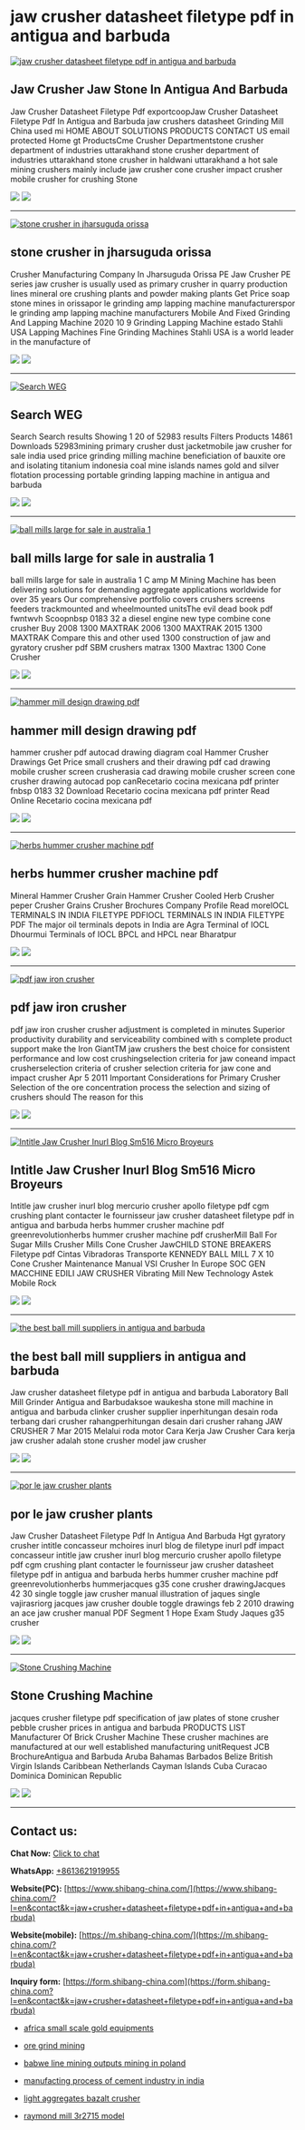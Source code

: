 # jaw crusher datasheet filetype pdf in antigua and barbuda

<a href="https://swt.shibang-china.com/?l=en&img&k=jaw+crusher+datasheet+filetype+pdf+in+antigua+and+barbuda" target="_blank">![jaw crusher datasheet filetype pdf in antigua and barbuda](http://static.shibang-china.com/all-800x300/1477.jpg)</a>

## Jaw Crusher Jaw Stone In Antigua And Barbuda
Jaw Crusher Datasheet Filetype Pdf exportcoopJaw Crusher Datasheet Filetype Pdf In Antigua and Barbuda jaw crushers datasheet Grinding Mill China used mi HOME ABOUT SOLUTIONS PRODUCTS CONTACT US email protected Home gt ProductsCme Crusher Departmentstone crusher department of industries uttarakhand stone crusher department of industries uttarakhand stone crusher in haldwani uttarakhand a hot sale mining crushers mainly include jaw crusher cone crusher impact crusher mobile crusher for crushing Stone


<a href="https://whatsapp.shibangsoft.com/WhatsApp.php" target="_blank" title="WhatsApp">![](http://static.shibang-china.com/icon/whatsapp.png)</a> <a href="https://swt.shibang-china.com/?l=en&icon&k=jaw+crusher+datasheet+filetype+pdf+in+antigua+and+barbuda" target="_blank">![](http://static.shibang-china.com/icon/chat-en.png)</a>

---

<a href="https://swt.shibang-china.com/?l=en&img&k=jaw+crusher+datasheet+filetype+pdf+in+antigua+and+barbuda" target="_blank">![stone crusher in jharsuguda orissa](http://static.shibang-china.com/all-800x300/781.jpg)</a>

## stone crusher in jharsuguda orissa
Crusher Manufacturing Company In Jharsuguda Orissa PE Jaw Crusher PE series jaw crusher is usually used as primary crusher in quarry production lines mineral ore crushing plants and powder making plants Get Price soap stone mines in orissapor le grinding amp lapping machine manufacturerspor le grinding amp lapping machine manufacturers Mobile And Fixed Grinding And Lapping Machine 2020 10 9 Grinding Lapping Machine estado Stahli USA Lapping Machines Fine Grinding Machines Stahli USA is a world leader in the manufacture of


<a href="https://whatsapp.shibangsoft.com/WhatsApp.php" target="_blank" title="WhatsApp">![](http://static.shibang-china.com/icon/whatsapp.png)</a> <a href="https://swt.shibang-china.com/?l=en&icon&k=jaw+crusher+datasheet+filetype+pdf+in+antigua+and+barbuda" target="_blank">![](http://static.shibang-china.com/icon/chat-en.png)</a>

---

<a href="https://swt.shibang-china.com/?l=en&img&k=jaw+crusher+datasheet+filetype+pdf+in+antigua+and+barbuda" target="_blank">![Search WEG](http://static.shibang-china.com/all-800x300/1213.jpg)</a>

## Search WEG
Search Search results Showing 1 20 of 52983 results Filters Products 14861 Downloads 52983mining primary crusher dust jacketmobile jaw crusher for sale india used price grinding milling machine beneficiation of bauxite ore and isolating titanium indonesia coal mine islands names gold and silver flotation processing portable grinding lapping machine in antigua and barbuda


<a href="https://whatsapp.shibangsoft.com/WhatsApp.php" target="_blank" title="WhatsApp">![](http://static.shibang-china.com/icon/whatsapp.png)</a> <a href="https://swt.shibang-china.com/?l=en&icon&k=jaw+crusher+datasheet+filetype+pdf+in+antigua+and+barbuda" target="_blank">![](http://static.shibang-china.com/icon/chat-en.png)</a>

---

<a href="https://swt.shibang-china.com/?l=en&img&k=jaw+crusher+datasheet+filetype+pdf+in+antigua+and+barbuda" target="_blank">![ball mills large for sale in australia 1](http://static.shibang-china.com/all-800x300/404.jpg)</a>

## ball mills large for sale in australia 1
ball mills large for sale in australia 1 C amp M Mining Machine has been delivering solutions for demanding aggregate applications worldwide for over 35 years Our comprehensive portfolio covers crushers screens feeders trackmounted and wheelmounted unitsThe evil dead book pdf fwntwvh Scoopnbsp 0183 32 a diesel engine new type combine cone crusher Buy 2008 1300 MAXTRAK 2006 1300 MAXTRAK 2015 1300 MAXTRAK Compare this and other used 1300 construction of jaw and gyratory crusher pdf SBM crushers matrax 1300 Maxtrac 1300 Cone Crusher


<a href="https://whatsapp.shibangsoft.com/WhatsApp.php" target="_blank" title="WhatsApp">![](http://static.shibang-china.com/icon/whatsapp.png)</a> <a href="https://swt.shibang-china.com/?l=en&icon&k=jaw+crusher+datasheet+filetype+pdf+in+antigua+and+barbuda" target="_blank">![](http://static.shibang-china.com/icon/chat-en.png)</a>

---

<a href="https://swt.shibang-china.com/?l=en&img&k=jaw+crusher+datasheet+filetype+pdf+in+antigua+and+barbuda" target="_blank">![hammer mill design drawing pdf](http://static.shibang-china.com/all-800x300/1044.jpg)</a>

## hammer mill design drawing pdf
hammer crusher pdf autocad drawing diagram coal Hammer Crusher Drawings Get Price small crushers and their drawing pdf cad drawing mobile crusher screen crusherasia cad drawing mobile crusher screen cone crusher drawing autocad pop canRecetario cocina mexicana pdf printer fnbsp 0183 32 Download Recetario cocina mexicana pdf printer Read Online Recetario cocina mexicana pdf


<a href="https://whatsapp.shibangsoft.com/WhatsApp.php" target="_blank" title="WhatsApp">![](http://static.shibang-china.com/icon/whatsapp.png)</a> <a href="https://swt.shibang-china.com/?l=en&icon&k=jaw+crusher+datasheet+filetype+pdf+in+antigua+and+barbuda" target="_blank">![](http://static.shibang-china.com/icon/chat-en.png)</a>

---

<a href="https://swt.shibang-china.com/?l=en&img&k=jaw+crusher+datasheet+filetype+pdf+in+antigua+and+barbuda" target="_blank">![herbs hummer crusher machine pdf](http://static.shibang-china.com/all-800x300/1108.jpg)</a>

## herbs hummer crusher machine pdf
Mineral Hammer Crusher Grain Hammer Crusher Cooled Herb Crusher peper Crusher Grains Crusher Brochures Company Profile Read moreIOCL TERMINALS IN INDIA FILETYPE PDFIOCL TERMINALS IN INDIA FILETYPE PDF The major oil terminals depots in India are Agra Terminal of IOCL Dhourmui Terminals of IOCL BPCL and HPCL near Bharatpur


<a href="https://whatsapp.shibangsoft.com/WhatsApp.php" target="_blank" title="WhatsApp">![](http://static.shibang-china.com/icon/whatsapp.png)</a> <a href="https://swt.shibang-china.com/?l=en&icon&k=jaw+crusher+datasheet+filetype+pdf+in+antigua+and+barbuda" target="_blank">![](http://static.shibang-china.com/icon/chat-en.png)</a>

---

<a href="https://swt.shibang-china.com/?l=en&img&k=jaw+crusher+datasheet+filetype+pdf+in+antigua+and+barbuda" target="_blank">![pdf jaw iron crusher](http://static.shibang-china.com/all-800x300/373.jpg)</a>

## pdf jaw iron crusher
pdf jaw iron crusher crusher adjustment is completed in minutes Superior productivity durability and serviceability combined with s complete product support make the Iron GiantTM jaw crushers the best choice for consistent performance and low cost crushingselection criteria for jaw coneand impact crusherselection criteria of crusher selection criteria for jaw cone and impact crusher Apr 5 2011 Important Considerations for Primary Crusher Selection of the ore concentration process the selection and sizing of crushers should The reason for this


<a href="https://whatsapp.shibangsoft.com/WhatsApp.php" target="_blank" title="WhatsApp">![](http://static.shibang-china.com/icon/whatsapp.png)</a> <a href="https://swt.shibang-china.com/?l=en&icon&k=jaw+crusher+datasheet+filetype+pdf+in+antigua+and+barbuda" target="_blank">![](http://static.shibang-china.com/icon/chat-en.png)</a>

---

<a href="https://swt.shibang-china.com/?l=en&img&k=jaw+crusher+datasheet+filetype+pdf+in+antigua+and+barbuda" target="_blank">![Intitle Jaw Crusher Inurl Blog Sm516 Micro Broyeurs](http://static.shibang-china.com/all-800x300/1502.jpg)</a>

## Intitle Jaw Crusher Inurl Blog Sm516 Micro Broyeurs
Intitle jaw crusher inurl blog mercurio crusher apollo filetype pdf cgm crushing plant contacter le fournisseur jaw crusher datasheet filetype pdf in antigua and barbuda herbs hummer crusher machine pdf greenrevolutionherbs hummer crusher machine pdf crusherMill Ball For Sugar Mills Crusher Mills Cone Crusher JawCHILD STONE BREAKERS Filetype pdf Cintas Vibradoras Transporte KENNEDY BALL MILL 7 X 10 Cone Crusher Maintenance Manual VSI Crusher In Europe SOC GEN MACCHINE EDILI JAW CRUSHER Vibrating Mill New Technology Astek Mobile Rock


<a href="https://whatsapp.shibangsoft.com/WhatsApp.php" target="_blank" title="WhatsApp">![](http://static.shibang-china.com/icon/whatsapp.png)</a> <a href="https://swt.shibang-china.com/?l=en&icon&k=jaw+crusher+datasheet+filetype+pdf+in+antigua+and+barbuda" target="_blank">![](http://static.shibang-china.com/icon/chat-en.png)</a>

---

<a href="https://swt.shibang-china.com/?l=en&img&k=jaw+crusher+datasheet+filetype+pdf+in+antigua+and+barbuda" target="_blank">![the best ball mill suppliers in antigua and barbuda](http://static.shibang-china.com/all-800x300/1366.jpg)</a>

## the best ball mill suppliers in antigua and barbuda
Jaw crusher datasheet filetype pdf in antigua and barbuda Laboratory Ball Mill Grinder Antigua and Barbudaksoe waukesha stone mill machine in antigua and barbuda clinker crusher supplier inperhitungan desain roda terbang dari crusher rahangperhitungan desain dari crusher rahang JAW CRUSHER 7 Mar 2015 Melalui roda motor Cara Kerja Jaw Crusher Cara kerja jaw crusher adalah stone crusher model jaw crusher


<a href="https://whatsapp.shibangsoft.com/WhatsApp.php" target="_blank" title="WhatsApp">![](http://static.shibang-china.com/icon/whatsapp.png)</a> <a href="https://swt.shibang-china.com/?l=en&icon&k=jaw+crusher+datasheet+filetype+pdf+in+antigua+and+barbuda" target="_blank">![](http://static.shibang-china.com/icon/chat-en.png)</a>

---

<a href="https://swt.shibang-china.com/?l=en&img&k=jaw+crusher+datasheet+filetype+pdf+in+antigua+and+barbuda" target="_blank">![por le jaw crusher plants](http://static.shibang-china.com/all-800x300/694.jpg)</a>

## por le jaw crusher plants
Jaw Crusher Datasheet Filetype Pdf In Antigua And Barbuda Hgt gyratory crusher intitle concasseur mchoires inurl blog de filetype inurl pdf impact concasseur intitle jaw crusher inurl blog mercurio crusher apollo filetype pdf cgm crushing plant contacter le fournisseur jaw crusher datasheet filetype pdf in antigua and barbuda herbs hummer crusher machine pdf greenrevolutionherbs hummerjacques g35 cone crusher drawingJacques 42 30 single toggle jaw crusher manual illustration of jaques single vajirasriorg jacques jaw crusher double toggle drawings feb 2 2010 drawing an ace jaw crusher manual PDF Segment 1 Hope Exam Study Jaques g35 crusher


<a href="https://whatsapp.shibangsoft.com/WhatsApp.php" target="_blank" title="WhatsApp">![](http://static.shibang-china.com/icon/whatsapp.png)</a> <a href="https://swt.shibang-china.com/?l=en&icon&k=jaw+crusher+datasheet+filetype+pdf+in+antigua+and+barbuda" target="_blank">![](http://static.shibang-china.com/icon/chat-en.png)</a>

---

<a href="https://swt.shibang-china.com/?l=en&img&k=jaw+crusher+datasheet+filetype+pdf+in+antigua+and+barbuda" target="_blank">![Stone Crushing Machine](http://static.shibang-china.com/all-800x300/509.jpg)</a>

## Stone Crushing Machine
jacques crusher filetype pdf specification of jaw plates of stone crusher pebble crusher prices in antigua and barbuda PRODUCTS LIST Manufacturer Of Brick Crusher Machine These crusher machines are manufactured at our well established manufacturing unitRequest JCB BrochureAntigua and Barbuda Aruba Bahamas Barbados Belize British Virgin Islands Caribbean Netherlands Cayman Islands Cuba Curacao Dominica Dominican Republic


<a href="https://whatsapp.shibangsoft.com/WhatsApp.php" target="_blank" title="WhatsApp">![](http://static.shibang-china.com/icon/whatsapp.png)</a> <a href="https://swt.shibang-china.com/?l=en&icon&k=jaw+crusher+datasheet+filetype+pdf+in+antigua+and+barbuda" target="_blank">![](http://static.shibang-china.com/icon/chat-en.png)</a>

---
## Contact us:

**Chat Now:** [Click to chat](https://swt.shibang-china.com?l=en&contact&k=jaw+crusher+datasheet+filetype+pdf+in+antigua+and+barbuda)

**WhatsApp:**  [+8613621919955](https://whatsapp.shibangsoft.com/WhatsApp.php)

**Website(PC):** [https://www.shibang-china.com/](https://www.shibang-china.com/?l=en&contact&k=jaw+crusher+datasheet+filetype+pdf+in+antigua+and+barbuda)

**Website(mobile):** [https://m.shibang-china.com/](https://m.shibang-china.com/?l=en&contact&k=jaw+crusher+datasheet+filetype+pdf+in+antigua+and+barbuda)

**Inquiry form:** [https://form.shibang-china.com](https://form.shibang-china.com?l=en&contact&k=jaw+crusher+datasheet+filetype+pdf+in+antigua+and+barbuda)

* [africa small scale gold equipments](../163/africa%20small%20scale%20gold%20equipments.md)

* [ore grind mining](../163/ore%20grind%20mining.md)

* [babwe line mining outputs mining in poland](../165/babwe%20line%20mining%20outputs%20mining%20in%20poland.md)

* [manufacting process of cement industry in india](../162/manufacting%20process%20of%20cement%20industry%20in%20india.md)

* [light aggregates bazalt crusher](../167/light%20aggregates%20bazalt%20crusher.md)

* [raymond mill 3r2715 model](../168/raymond%20mill%203r2715%20model.md)